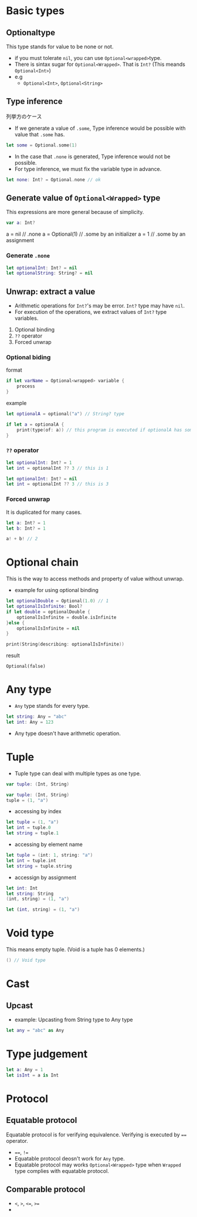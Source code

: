 # Basic types

## Optional<wrapped>type

This type stands for value to be none or not.

- if you must tolerate `nil`, you can use `Optional<wrapped>`type.
- There is sintax sugar for `Optional<Wrapped>`. That is `Int?` (This meands `Optional<Int>`)
- e.g
    - `Optional<Int>`, `Optional<String>`


## Type inference

列挙方のケース
- If we generate a value of `.some`, Type inference would be possible with value that `.some` has. 

```swift
let some = Optional.some(1)
```

- In the case that `.none` is generated, Type inference would not be possible.
- For type inference, we must fix the variable type in advance.

```swift
let none: Int? = Optional.none // ok
```

## Generate value of `Optional<Wrapped>` type  

This expressions are more general because of simplicity.

```swift
var a: Int?
```

a = nil // .none
a = Optional(1) // .some by an initializer
a = 1 // .some by an assignment

### Generate `.none`

```swift
let optionalInt: Int? = nil
let optionalString: String? = nil
```


## Unwrap: extract a value  

- Arithmetic operations for `Int?`'s may be error. `Int?` type may have `nil`.
- For execution of the operations, we extract values of `Int?` type variables.

1. Optional binding
2. `??` operator
3. Forced unwrap

### Optional biding

format
```swift
if let varName = Optional<wrapped> variable {
    process
}
```

example
```swift
let optionalA = optional("a") // String? type

if let a = optionalA {
    print(type(of: a)) // this program is executed if optionalA has some value (not nil).
}
```
### `??` operator

```swift
let optionalInt: Int? = 1
let int = optionalInt ?? 3 // this is 1
```

```swift
let optionalInt: Int? = nil
let int = optionalInt ?? 3 // this is 3
```

### Forced unwrap  

It is duplicated for many cases.

```swift
let a: Int? = 1
let b: Int? = 1

a! + b! // 2
```

# Optional chain  

This is the way to access methods and property of value without unwrap.


- example for using optional binding

```swift
let optionalDouble = Optional(1.0) // 1
let optionalIsInfinite: Bool?
if let double = optionalDouble {
    optionalIsInfinite = double.isInfinite
}else {
    optionalIsInfinite = nil
}

print(String(describing: optionalIsInfinite))
```

result
```
Optional(false)
```


# Any type

- `Any` type stands for every type.

```swift
let string: Any = "abc"
let int: Any = 123
```
- Any type doesn't have arithmetic operation.


# Tuple

- Tuple type can deal with multiple types as one type.

```swift
var tuple: (Int, String)
```

```swift
var tuple: (Int, String)
tuple = (1, "a")
```

- accessing by index
```swift
let tuple = (1, "a")
let int = tuple.0
let string = tuple.1
```

- accessing by element name

```swift
let tuple = (int: 1, string: "a")
let int = tuple.int
let string = tuple.string
```

- accessign by assignment

```swift
let int: Int
let string: String
(int, string) = (1, "a")
```


```swift
let (int, string) = (1, "a")
```

# Void type

This means empty tuple. (Void is a tuple has 0 elements.)

```swift
() // Void type
```

# Cast

## Upcast

- example: Upcasting from String type to Any type

```swift
let any = "abc" as Any
```

# Type judgement

```swift
let a: Any = 1
let isInt = a is Int
```

# Protocol

## Equatable protocol
Equatable protocol is for verifying equivalence. 
Verifying is executed by `==` operator.

- `==`, `!=`
- Equatable protocol deosn't work for `Any` type.
- Equatable protocol may works `Optional<Wrapped>` type when `Wrapped` type complies with equatable protocol.

## Comparable protocol

- `<`, `>`, `<=`, `>=`
- 

